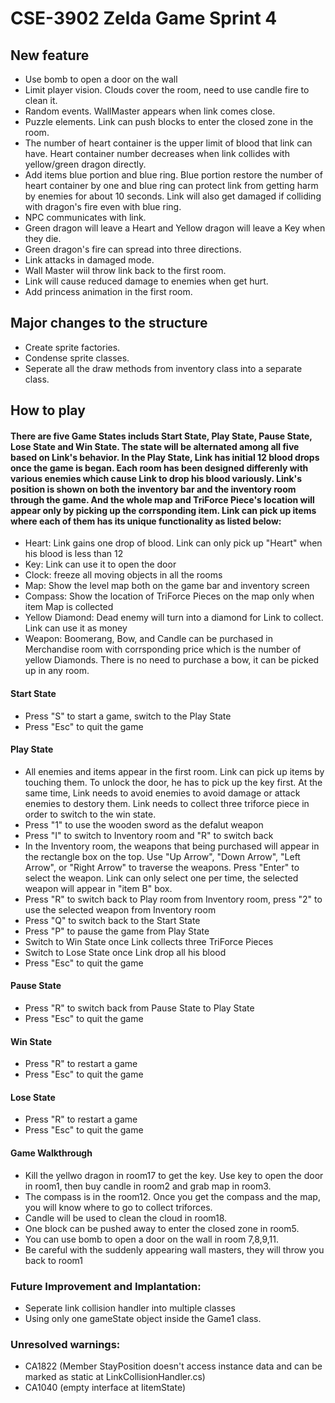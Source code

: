 # CSE-3902 Zelda Game Sprint 4
## New feature
* Use bomb to open a door on the wall
* Limit player vision. Clouds cover the room, need to use candle fire to clean it. 
* Random events. WallMaster appears when link comes close.
* Puzzle elements. Link can push blocks to enter the closed zone in the room.
* The number of heart container is the upper limit of blood that link can have. Heart container number decreases when link collides with yellow/green dragon directly.
* Add items blue portion and blue ring. Blue portion restore the number of heart container by one and blue ring can protect link from getting harm by enemies for about 10 seconds. Link will also get damaged if colliding with dragon's fire even with blue ring.
* NPC communicates with link.
* Green dragon will leave a Heart and Yellow dragon will leave a Key when they die. 
* Green dragon's fire can spread into three directions.
* Link attacks in damaged mode.
* Wall Master wiil throw link back to the first room. 
* Link will cause reduced damage to enemies when get hurt.
* Add princess animation in the first room.


## Major changes to the structure
* Create sprite factories. 
* Condense sprite classes.
* Seperate all the draw methods from inventory class into a separate class.

## How to play 

#### There are five Game States includs Start State, Play State, Pause State, Lose State and Win State. The state will be alternated among all five based on Link's behavior. In the Play State, Link has initial 12 blood drops once the game is began. Each room has been designed differenly with various enemies which cause Link to drop his blood variously. Link's position is shown on both the inventory bar and the inventory room through the game. And the whole map and TriForce Piece's location will appear only by picking up the corrsponding item. Link can pick up items where each of them has its unique functionality as listed below: 
* Heart: Link gains one drop of blood. Link can only pick up "Heart" when his blood is less than 12
* Key: Link can use it to open the door
* Clock: freeze all moving objects in all the rooms
* Map: Show the level map both on the game bar and inventory screen
* Compass: Show the location of TriForce Pieces on the map only when item Map is collected
* Yellow Diamond: Dead enemy will turn into a diamond for Link to collect. Link can use it as money
* Weapon: Boomerang, Bow, and Candle can be purchased in Merchandise room with corrsponding price which is the number of yellow Diamonds. There is no need to purchase a bow, it can be picked up in any room.
 
#### Start State
* Press "S" to start a game, switch to the Play State
* Press "Esc" to quit the game
#### Play State
* All enemies and items appear in the first room. Link can pick up items by touching them. To unlock the door, he has to pick up the key first. At the same time, Link needs to avoid enemies to avoid damage or attack enemies to destory them. Link needs to collect three triforce piece in order to switch to the win state.
* Press "1" to use the wooden sword as the defalut weapon
* Press "I" to switch to Inventory room and "R" to switch back
* In the Inventory room, the weapons that being purchased will appear in the rectangle box on the top. Use "Up Arrow", "Down Arrow", "Left Arrow", or "Right Arrow" to traverse the weapons. Press "Enter" to select the weapon. Link can only select one per time, the selected weapon will appear in "item B" box. 
* Press "R" to switch back to Play room from Inventory room, press "2" to use the selected weapon from Inventory room
* Press "Q" to switch back to the Start State
* Press "P" to pause the game from Play State
* Switch to Win State once Link collects three TriForce Pieces
* Switch to Lose State once Link drop all his blood
* Press "Esc" to quit the game

#### Pause State
* Press "R" to switch back from Pause State to Play State 
* Press "Esc" to quit the game

#### Win State
* Press "R" to restart a game
* Press "Esc" to quit the game 
#### Lose State
* Press "R" to restart a game
* Press "Esc" to quit the game
#### Game Walkthrough 
* Kill the yellwo dragon in room17 to get the key. Use key to open the door in room1, then buy candle in room2 and grab map in room3. 
* The compass is in the room12. Once you get the compass and the map, you will know where to go to collect triforces.
* Candle will be used to clean the cloud in room18. 
* One block can be pushed away to enter the closed zone in room5.
* You can use bomb to open a door on the wall in room 7,8,9,11.
* Be careful with the suddenly appearing wall masters, they will throw you back to room1

 
### Future Improvement and Implantation:
* Seperate link collision handler into multiple classes
* Using only one gameState object inside the Game1 class.
  

### Unresolved warnings:  
* CA1822 (Member StayPosition doesn't access instance data and can be marked as static at LinkCollisionHandler.cs)
* CA1040 (empty interface at IitemState)
